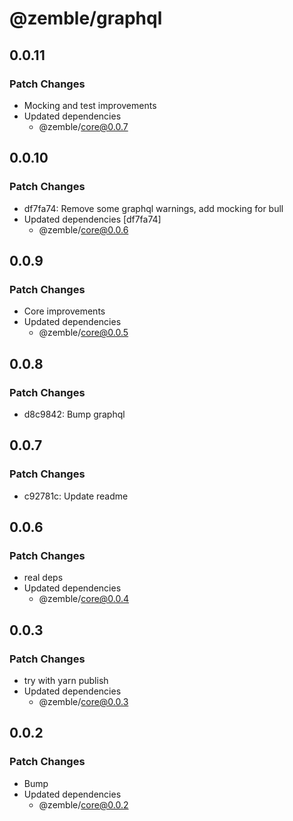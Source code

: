 # @zemble/graphql

## 0.0.11

### Patch Changes

- Mocking and test improvements
- Updated dependencies
  - @zemble/core@0.0.7

## 0.0.10

### Patch Changes

- df7fa74: Remove some graphql warnings, add mocking for bull
- Updated dependencies [df7fa74]
  - @zemble/core@0.0.6

## 0.0.9

### Patch Changes

- Core improvements
- Updated dependencies
  - @zemble/core@0.0.5

## 0.0.8

### Patch Changes

- d8c9842: Bump graphql

## 0.0.7

### Patch Changes

- c92781c: Update readme

## 0.0.6

### Patch Changes

- real deps
- Updated dependencies
  - @zemble/core@0.0.4

## 0.0.3

### Patch Changes

- try with yarn publish
- Updated dependencies
  - @zemble/core@0.0.3

## 0.0.2

### Patch Changes

- Bump
- Updated dependencies
  - @zemble/core@0.0.2

